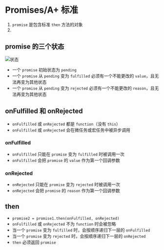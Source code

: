 # Promises/A+ 标准

1. `promise` 是包含标准 `then` 方法的对象
2.

## promise 的三个状态

![状态](https://p6.music.126.net/obj/wo3DlcOGw6DClTvDisK1/7158368121/c2c1/bfc9/22d2/1e9ff1b4071d0e91f1142f852764f480.png)

-   一个 `promise` 初始状态为 `pending`
-   一个 `promise` 从 `pending` 变为 `fulfilled` 必须有一个不能更改的 `value`，且无法再变为其他状态
-   一个 `promise` 从 `pending` 变为 `rejected` 必须有一个不能更改的 `reason`，且无法再变为其他状态

## onFulfilled 和 onRejected

-   `onFulfilled` 或 `onRejected` 都是 `function`（没有 `this`）
-   `onFulfilled` 或 `onRejected` 会在微任务或宏任务中被异步调用

### onFulfilled

-   `onFulfilled` 只能在 `promise` 变为 `fulfilled` 时被调用一次
-   `onFulfilled` 会把 `promise` 的 `value` 作为第一个回调参数

### onRejected

-   `onRejected` 只能在 `promise` 变为 `rejected` 时被调用一次
-   `onRejected` 会把 `promise` 的 `reason` 作为第一个回调参数

## then

-   `promise2 = promise1.then(onFulfilled, onRejected)`
-   `onFulfilled` 或 `onRejected` 不为 `function` 时会被忽略
-   当一个 `promise` 变为 `fulfilled` 时，会按顺序递归下一层的 `onFulfilled`
-   当一个 `promise` 变为 `rejected` 时，会按顺序递归下一层的 `onRejected`
-   `then` 必须返回 `promise`
